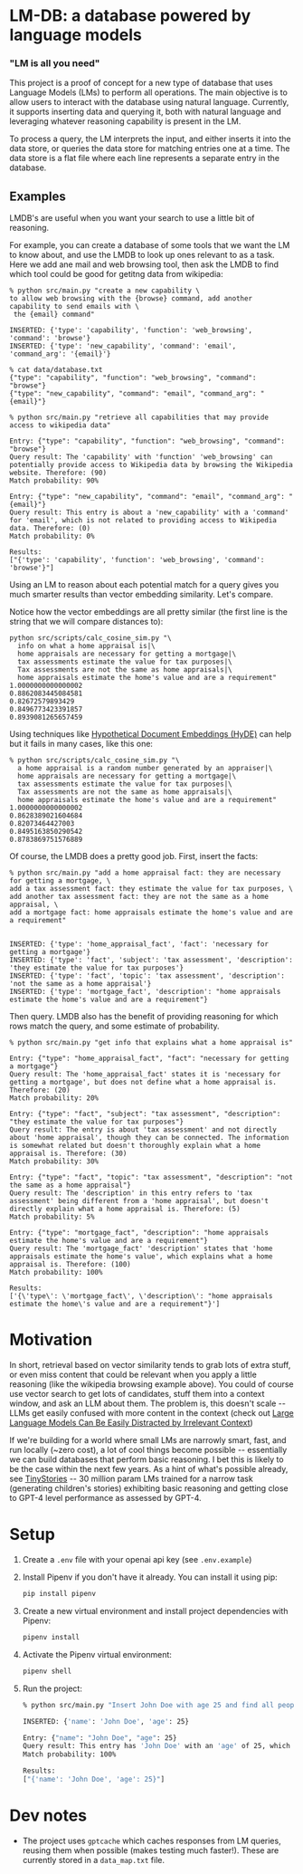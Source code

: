 # LM-DB: a database powered by language models
### "LM is all you need"
This project is a proof of concept for a new type of database that uses Language Models (LMs) to perform all operations. The main objective is to allow users to interact with the database using natural language. Currently, it supports inserting data and querying it, both with natural language and leveraging whatever reasoning capability is present in the LM.

To process a query, the LM interprets the input, and either inserts it into the data store, or queries the data store for matching entries one at a time. The data store is a flat file where each line represents a separate entry in the database.

## Examples
LMDB's are useful when you want your search to use a little bit of reasoning.

For example, you can create a database of some tools that we want the LM to know about, and use the LMDB to look up ones relevant to as a task. Here we add ane mail and web browsing tool, then ask the LMDB to find which tool could be good for getitng data from wikipedia:

```
% python src/main.py "create a new capability \
to allow web browsing with the {browse} command, add another capability to send emails with \
 the {email} command"

INSERTED: {'type': 'capability', 'function': 'web_browsing', 'command': 'browse'}
INSERTED: {'type': 'new_capability', 'command': 'email', 'command_arg': '{email}'}

% cat data/database.txt
{"type": "capability", "function": "web_browsing", "command": "browse"}
{"type": "new_capability", "command": "email", "command_arg": "{email}"}

% python src/main.py "retrieve all capabilities that may provide access to wikipedia data"

Entry: {"type": "capability", "function": "web_browsing", "command": "browse"}
Query result: The 'capability' with 'function' 'web_browsing' can potentially provide access to Wikipedia data by browsing the Wikipedia website. Therefore: (90)
Match probability: 90%

Entry: {"type": "new_capability", "command": "email", "command_arg": "{email}"}
Query result: This entry is about a 'new_capability' with a 'command' for 'email', which is not related to providing access to Wikipedia data. Therefore: (0)
Match probability: 0%

Results:
["{'type': 'capability', 'function': 'web_browsing', 'command': 'browse'}"]
```

Using an LM to reason about each potential match for a query gives you much smarter results than vector embedding similarity. Let's compare.

Notice how the vector embeddings are all pretty similar (the first line is the string that we will compare distances to):

```
python src/scripts/calc_cosine_sim.py "\
  info on what a home appraisal is|\
  home appraisals are necessary for getting a mortgage|\
  tax assessments estimate the value for tax purposes|\
  Tax assessments are not the same as home appraisals|\
  home appraisals estimate the home's value and are a requirement"
1.0000000000000002
0.8862083445084581
0.82672579893429
0.8496773423391857
0.8939081265657459
```

Using techniques like [Hypothetical Document Embeddings (HyDE)](https://arxiv.org/abs/2212.10496) can help but it fails in many cases, like this one:

```
% python src/scripts/calc_cosine_sim.py "\
  a home appraisal is a random number generated by an appraiser|\
  home appraisals are necessary for getting a mortgage|\
  tax assessments estimate the value for tax purposes|\
  Tax assessments are not the same as home appraisals|\
  home appraisals estimate the home's value and are a requirement"
1.0000000000000002
0.8628389021604684
0.82073464427003
0.8495163850290542
0.8783869751576889
```

Of course, the LMDB does a pretty good job. First, insert the facts:

```
% python src/main.py "add a home appraisal fact: they are necessary for getting a mortgage, \
add a tax assessment fact: they estimate the value for tax purposes, \
add another tax assessment fact: they are not the same as a home appraisal, \
add a mortgage fact: home appraisals estimate the home's value and are a requirement"


INSERTED: {'type': 'home_appraisal_fact', 'fact': 'necessary for getting a mortgage'}
INSERTED: {'type': 'fact', 'subject': 'tax assessment', 'description': 'they estimate the value for tax purposes'}
INSERTED: {'type': 'fact', 'topic': 'tax assessment', 'description': 'not the same as a home appraisal'}
INSERTED: {'type': 'mortgage_fact', 'description': "home appraisals estimate the home's value and are a requirement"}
```

Then query. LMDB also has the benefit of providing reasoning for which rows match the query, and some estimate of probability.

```
% python src/main.py "get info that explains what a home appraisal is"

Entry: {"type": "home_appraisal_fact", "fact": "necessary for getting a mortgage"}
Query result: The 'home_appraisal_fact' states it is 'necessary for getting a mortgage', but does not define what a home appraisal is. Therefore: (20)
Match probability: 20%

Entry: {"type": "fact", "subject": "tax assessment", "description": "they estimate the value for tax purposes"}
Query result: The entry is about 'tax assessment' and not directly about 'home appraisal', though they can be connected. The information is somewhat related but doesn't thoroughly explain what a home appraisal is. Therefore: (30)
Match probability: 30%

Entry: {"type": "fact", "topic": "tax assessment", "description": "not the same as a home appraisal"}
Query result: The 'description' in this entry refers to 'tax assessment' being different from a 'home appraisal', but doesn't directly explain what a home appraisal is. Therefore: (5)
Match probability: 5%

Entry: {"type": "mortgage_fact", "description": "home appraisals estimate the home's value and are a requirement"}
Query result: The 'mortgage_fact' 'description' states that 'home appraisals estimate the home's value', which explains what a home appraisal is. Therefore: (100)
Match probability: 100%

Results:
['{\'type\': \'mortgage_fact\', \'description\': "home appraisals estimate the home\'s value and are a requirement"}']
```

# Motivation
In short, retrieval based on vector similarity tends to grab lots of extra stuff, or even miss content that could be relevant when you apply a little reasoning (like the wikipedia browsing example above). You could of course use vector search to get lots of candidates, stuff them into a context window, and ask an LLM about them. The problem is, this doesn't scale -- LLMs get easily confused with more content in the context (check out [Large Language Models Can Be Easily Distracted by Irrelevant Context](https://arxiv.org/pdf/2302.00093.pdf))

If we're building for a world where small LMs are narrowly smart, fast, and run locally (~zero cost), a lot of cool things become possible -- essentially we can build databases that perform basic reasoning. I bet this is likely to be the case within the next few years. As a hint of what's possible already, see [TinyStories](https://arxiv.org/abs/2305.07759) -- 30 million param LMs trained for a narrow task (generating children's stories) exhibiting basic reasoning and getting close to GPT-4 level performance as assessed by GPT-4.


# Setup

1. Create a `.env` file with your openai api key (see `.env.example`)
2. Install Pipenv if you don't have it already. You can install it using pip:

   ```bash
   pip install pipenv
   ```
3. Create a new virtual environment and install project dependencies with Pipenv:

   ```bash
   pipenv install
   ```
4. Activate the Pipenv virtual environment:
   ```bash
   pipenv shell
   ```
5. Run the project:
   ```bash
   % python src/main.py "Insert John Doe with age 25 and find all people older than 20."

   INSERTED: {'name': 'John Doe', 'age': 25}

   Entry: {"name": "John Doe", "age": 25}
   Query result: This entry has 'John Doe' with an 'age' of 25, which is older than 20. Therefore: (100)
   Match probability: 100%

   Results:
   ["{'name': 'John Doe', 'age': 25}"]
   ```

# Dev notes
- The project uses `gptcache` which caches responses from LM queries, reusing them when possible (makes testing much faster!). These are currently stored in a `data_map.txt` file.